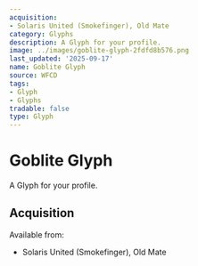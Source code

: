 ```yaml
---
acquisition:
- Solaris United (Smokefinger), Old Mate
category: Glyphs
description: A Glyph for your profile.
image: ../images/goblite-glyph-2fdfd8b576.png
last_updated: '2025-09-17'
name: Goblite Glyph
source: WFCD
tags:
- Glyph
- Glyphs
tradable: false
type: Glyph
---
```


# Goblite Glyph

A Glyph for your profile.

## Acquisition

Available from:
- Solaris United (Smokefinger), Old Mate

